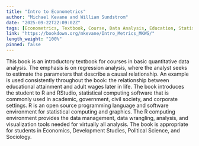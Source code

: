 ```yaml
---
title: "Intro to Econometrics"
author: "Michael Kevane and William Sundstrom"
date: "2025-09-22T22:09:02Z"
tags: [Econometrics, Textbook, Course, Data Analysis, Education, Statistical Computing, Visualization]
link: "https://bookdown.org/mkevane/Intro_Metrics_MKWS/"
length_weight: "100%"
pinned: false
---
```


This book is an introductory textbook for courses in basic quantitative data analysis. The emphasis is on regression analysis, where the analyst seeks to estimate the parameters that describe a causal relationship. An example is used consistently throughout the book: the relationship between educational attainment and adult wages later in life. The book introduces the student to R and RStudio, statistical computing software that is commonly used in academic, government, civil society, and corporate settings. R is an open source programming language and software environment for statistical computing and graphics. The R computing environment provides the data management, data wrangling, analysis, and visualization tools needed for virtually all analysis. The book is appropriate for students in Economics, Development Studies, Political Science, and Sociology.
